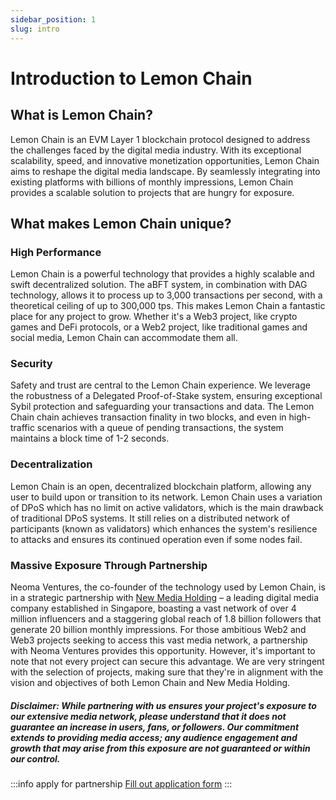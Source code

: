 ```yaml
---
sidebar_position: 1
slug: intro
---
```


# Introduction to Lemon Chain

## What is Lemon Chain?

Lemon Chain is an EVM Layer 1 blockchain protocol designed to address the challenges faced by the digital media industry. With its exceptional scalability, speed, and innovative monetization opportunities, Lemon Chain aims to reshape the digital media landscape. By seamlessly integrating into existing platforms with billions of monthly impressions, Lemon Chain provides a scalable solution to projects that are hungry for exposure.


## What makes Lemon Chain unique?

### High Performance

Lemon Chain is a powerful technology that provides a highly scalable and swift decentralized solution. The aBFT system, in combination with  DAG technology, allows it to process up to 3,000 transactions per second, with a theoretical ceiling of up to 300,000 tps. This makes Lemon Chain a fantastic place for any project to grow. Whether it's a Web3 project, like crypto games and DeFi protocols, or a Web2 project, like traditional games and social media, Lemon Chain can accommodate them all. 

### Security
Safety and trust are central to the Lemon Chain experience. We leverage the robustness of a Delegated Proof-of-Stake system, ensuring exceptional Sybil protection and safeguarding your transactions and data. The Lemon Chain chain achieves transaction finality in two blocks, and even in high-traffic scenarios with a queue of pending transactions, the system maintains a block time of 1-2 seconds.

### Decentralization 

Lemon Chain is an open, decentralized blockchain platform, allowing any user to build upon or transition to its network. Lemon Chain uses a variation of DPoS which has no limit on active validators, which is the main drawback of traditional DPoS systems. It still relies on a distributed network of participants (known as validators) which enhances the system's resilience to attacks and ensures its continued operation even if some nodes fail.  

### Massive Exposure Through Partnership

Neoma Ventures, the co-founder of the technology used by Lemon Chain, is in a strategic partnership with [New Media Holding](https://www.newmediaholding.com/) – a leading digital media company established in Singapore, boasting a vast network of over 4 million influencers and a staggering global reach of 1.8 billion followers that generate 20 billion monthly impressions. For those ambitious Web2 and Web3 projects seeking to access this vast media network, a partnership with Neoma Ventures provides this opportunity. However, it's important to note that not every project can secure this advantage. We are very stringent with the selection of projects, making sure that they're in alignment with the vision and objectives of both Lemon Chain and New Media Holding.
##### Disclaimer: While partnering with us ensures your project's exposure to our extensive media network, please understand that it does not guarantee an increase in users, fans, or followers. Our commitment extends to providing media access; any audience engagement and growth that may arise from this exposure are not guaranteed or within our control.

:::info apply for partnership
[Fill out application form](https://hbon2vcvybq.typeform.com/to/HQtysbMF)
:::